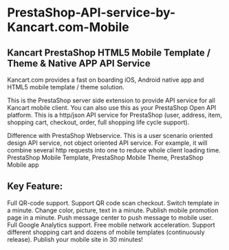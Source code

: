 PrestaShop-API-service-by-Kancart.com-Mobile
=========================================

Kancart PrestaShop HTML5 Mobile Template / Theme & Native APP API Service
-----------------------------------------
Kancart.com provides a fast on boarding iOS, Android native app and HTML5 mobile template / theme solution.

This is the PrestaShop server side extension to provide API service for all Kancart mobile client. You can also use this as your PrestaShop Open API platform. This is a http/json API service for PrestaShop (user, address, item, shopping cart, checkout, order, full shopping life cycle support).

Difference with PrestaShop Webservice. This is a user scenario oriented design API service, not object oriented API service. For example, it will combine several http requests into one to reduce whole client loading time.
PrestaShop Mobile Template, PrestaShop Mobile Theme, PrestaShop Mobile app

Key Feature:
------------
Full QR-code support. Support QR code scan checkout.
Switch template in a minute. Change color, picture, text in a minute.
Publish mobile promotion page in a minute.
Push message center to push message to mobile user.
Full Google Analytics support.
Free mobile network acceleration.
Support different shopping cart and dozens of mobile templates (continuously release).
Publish your mobile site in 30 minutes!
